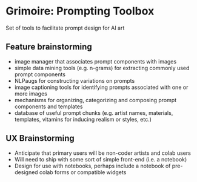# Grimoire: Prompting Toolbox

Set of tools to facilitate prompt design for AI art

## Feature brainstorming

* image manager that associates prompt components with images
* simple data mining tools (e.g. n-grams) for extracting commonly used prompt components
* NLPaugs for constructing variations on prompts
* image captioning tools for identifying prompts associated with one or more images
* mechanisms for organizing, categorizing and composing prompt components and templates
* database of useful prompt chunks (e.g. artist names, materials, templates, vitamins for inducing realism or styles, etc.)

## UX Brainstorming

* Anticipate that primary users will be non-coder artists and colab users
* Will need to ship with some sort of simple front-end (i.e. a notebook)
* Design for use with notebooks, perhaps include a notebook of pre-designed colab forms or compatible widgets
